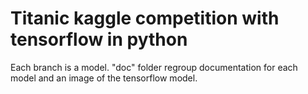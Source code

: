 # Titanic kaggle competition with tensorflow in python

Each branch is a model.
"doc" folder regroup documentation for each model and an image of the tensorflow model. 

